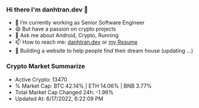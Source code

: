 ### Hi there I'm danhtran.dev 👋

- 🔭 I’m currently working as Senior Software Engineer
- 😄 But have a passion on crypto projects
- 💬 Ask me about Android, Crypto, Running 
- 📫 How to reach me: <a href="https://danhtran.dev" target="_blank">danhtran.dev</a> or <a href="Developer-Resume.pdf" target="_blank">my Resume</a>
- 🌱 Building a website to help people find their dream house (updating ...)

### Crypto Market Summarize
- Active Crypto: 13470
- % Market Cap: BTC 42.14% | ETH 14.06% | BNB 3.77%
- Total Market Cap Changed 24h: -1.96%
- Updated At: 6/17/2022, 6:22:09 PM
